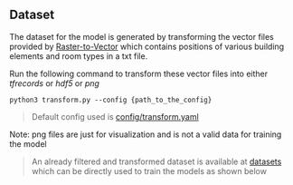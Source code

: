 ## Dataset

The dataset for the model is generated by transforming the vector files provided by [Raster-to-Vector](http://art-programmer.github.io/floorplan-transformation/paper.pdf)
which contains positions of various building elements and room types in a txt file.

Run the following command to transform these vector files into either *tfrecords* or *hdf5* or *png*

    python3 transform.py --config {path_to_the_config}
    
> Default config used is [config/transform.yaml](../../config/transform.yaml)

Note: png files are just for visualization and is not a valid data for training the model

> An already filtered and transformed dataset is available at [datasets](../../datasets/energy/tfrecords) which can be directly used to train the models as shown below